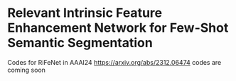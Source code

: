 # Relevant Intrinsic Feature Enhancement Network for Few-Shot Semantic Segmentation
Codes for RiFeNet in AAAI24
https://arxiv.org/abs/2312.06474
codes are coming soon
